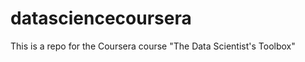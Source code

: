 datasciencecoursera
===================

This is a repo for the Coursera course "The Data Scientist's Toolbox"
